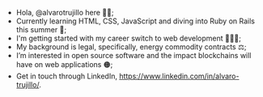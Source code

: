 - Hola, @alvarotrujillo here 👋🏼;
- Currently learning HTML, CSS, JavaScript and diving into Ruby on Rails this summer 🌱;
- I'm getting started with my career switch to web development 👨🏻‍💻; 
- My background is legal, specifically, energy commodity contracts ⚖️;
- I’m interested in open source software and the impact blockchains will have on web applications 🟠;
- Get in touch through LinkedIn, https://www.linkedin.com/in/alvaro-trujillo/. 
